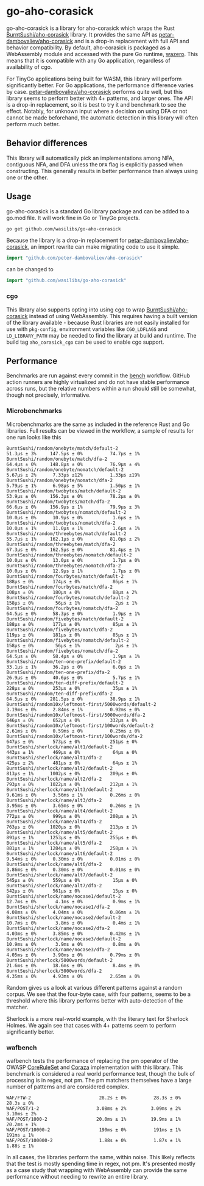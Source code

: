 # go-aho-corasick

go-aho-corasick is a library for aho-corasick which wraps the Rust [BurntSushi/aho-corasick][2] library.
It provides the same API as [petar-dambovaliev/aho-corasick][1] and is a drop-in replacement with full
API and behavior compatibility. By default, aho-corasick is packaged as a WebAssembly module and accessed
with the pure Go runtime,  [wazero][3]. This means that it is compatible with any Go application, regardless
of availability of cgo.

For TinyGo applications being built for WASM, this library will perform significantly better. For Go applications,
the performance difference varies by case. [petar-dambovaliev/aho-corasick][1] performs quite well, but this
library seems to perform better with 4+ patterns, and larger ones. The API is a drop-in replacement, so it
is best to try it and benchmark to see the effect. Notably, for unknown input where a decision on using DFA or
not cannot be made beforehand, the automatic detection in this library will often perform much better.

## Behavior differences

This library will automatically pick an implementations among NFA, contiguous NFA, and DFA unless the `DFA` flag
is explicitly passed when constructing. This generally results in better performance than always using one or the
other.

## Usage

go-aho-corasick is a standard Go library package and can be added to a go.mod file. It will work fine in
Go or TinyGo projects.

```
go get github.com/wasilibs/go-aho-corasick
```

Because the library is a drop-in replacement for [petar-dambovaliev/aho-corasick][1], an import rewrite can
make migrating code to use it simple.

```go
import "github.com/peter-dambovaliev/aho-corasick"
```

can be changed to

```go
import "github.com/wasilibs/go-aho-corasick"
```

### cgo

This library also supports opting into using cgo to wrap [BurntSushi/aho-corasick][2] instead
of using WebAssembly. This requires having a built version of the library available - because
Rust libraries are not easily installed for use with `pkg-config`, environment variables like
`CGO_LDFLAGS` and `LD_LIBRARY_PATH` may be needed to find the library at build and runtime.
The build tag `aho_corasick_cgo` can be used to enable cgo support.

## Performance

Benchmarks are run against every commit in the [bench][4] workflow. GitHub action runners are highly
virtualized and do not have stable performance across runs, but the relative numbers within a run
should still be somewhat, though not precisely, informative.

### Microbenchmarks

Microbenchmarks are the same as included in the reference Rust and Go libraries. Full results can be
viewed in the workflow, a sample of results for one run looks like this

```
BurntSushi/random/onebyte/match/default-2                           51.3µs ± 3%     147.5µs ± 0%          74.7µs ± 1%
BurntSushi/random/onebyte/match/dfa-2                               64.4µs ± 0%     148.8µs ± 0%          76.9µs ± 4%
BurntSushi/random/onebyte/nomatch/default-2                         5.67µs ± 2%      7.33µs ±12%          1.33µs ±19%
BurntSushi/random/onebyte/nomatch/dfa-2                             5.79µs ± 1%      6.98µs ± 5%          1.50µs ± 1%
BurntSushi/random/twobytes/match/default-2                          53.9µs ± 0%     156.3µs ± 0%          78.2µs ± 0%
BurntSushi/random/twobytes/match/dfa-2                              66.6µs ± 0%     156.9µs ± 1%          79.9µs ± 3%
BurntSushi/random/twobytes/nomatch/default-2                        10.0µs ± 0%      10.9µs ± 0%           1.6µs ± 1%
BurntSushi/random/twobytes/nomatch/dfa-2                            10.0µs ± 1%      11.0µs ± 1%           1.6µs ± 1%
BurntSushi/random/threebytes/match/default-2                        55.7µs ± 1%     162.1µs ± 0%          81.0µs ± 2%
BurntSushi/random/threebytes/match/dfa-2                            67.3µs ± 0%     162.5µs ± 0%          81.4µs ± 1%
BurntSushi/random/threebytes/nomatch/default-2                      10.0µs ± 0%      13.0µs ± 0%           1.7µs ± 0%
BurntSushi/random/threebytes/nomatch/dfa-2                          10.0µs ± 0%      12.9µs ± 1%           1.7µs ± 0%
BurntSushi/random/fourbytes/match/default-2                          188µs ± 0%       174µs ± 0%            86µs ± 1%
BurntSushi/random/fourbytes/match/dfa-2                              108µs ± 0%       180µs ± 0%            88µs ± 2%
BurntSushi/random/fourbytes/nomatch/default-2                        158µs ± 0%        56µs ± 1%             2µs ± 1%
BurntSushi/random/fourbytes/nomatch/dfa-2                           64.5µs ± 0%      58.3µs ± 0%           1.9µs ± 1%
BurntSushi/random/fivebytes/match/default-2                          188µs ± 0%       177µs ± 0%            85µs ± 1%
BurntSushi/random/fivebytes/match/dfa-2                              119µs ± 0%       181µs ± 0%            85µs ± 1%
BurntSushi/random/fivebytes/nomatch/default-2                        158µs ± 0%        56µs ± 1%             2µs ± 1%
BurntSushi/random/fivebytes/nomatch/dfa-2                           64.5µs ± 0%      58.4µs ± 0%           1.9µs ± 1%
BurntSushi/random/ten-one-prefix/default-2                          33.1µs ± 1%      36.2µs ± 0%           6.0µs ± 1%
BurntSushi/random/ten-one-prefix/dfa-2                              26.9µs ± 0%      40.6µs ± 0%           5.7µs ± 1%
BurntSushi/random/ten-diff-prefix/default-2                          228µs ± 0%       253µs ± 0%            35µs ± 1%
BurntSushi/random/ten-diff-prefix/dfa-2                             64.5µs ± 0%     281.5µs ± 0%          38.9µs ± 1%
BurntSushi/random10x/leftmost-first/5000words/default-2             3.19ms ± 0%      2.84ms ± 1%          0.92ms ± 0%
BurntSushi/random10x/leftmost-first/5000words/dfa-2                  646µs ± 0%       652µs ± 0%           332µs ± 0%
BurntSushi/random10x/leftmost-first/100words/default-2              2.61ms ± 0%      0.59ms ± 0%          0.25ms ± 0%
BurntSushi/random10x/leftmost-first/100words/dfa-2                   647µs ± 0%       573µs ± 0%           251µs ± 0%
BurntSushi/sherlock/name/alt1/default-2                              443µs ± 1%       469µs ± 0%            64µs ± 0%
BurntSushi/sherlock/name/alt1/dfa-2                                  425µs ± 2%       481µs ± 0%            64µs ± 1%
BurntSushi/sherlock/name/alt2/default-2                              813µs ± 1%      1002µs ± 0%           209µs ± 0%
BurntSushi/sherlock/name/alt2/dfa-2                                  793µs ± 0%      1022µs ± 0%           212µs ± 1%
BurntSushi/sherlock/name/alt3/default-2                             9.61ms ± 0%      3.56ms ± 1%          0.26ms ± 0%
BurntSushi/sherlock/name/alt3/dfa-2                                 3.95ms ± 0%      3.65ms ± 0%          0.26ms ± 1%
BurntSushi/sherlock/name/alt4/default-2                              772µs ± 0%       999µs ± 0%           208µs ± 1%
BurntSushi/sherlock/name/alt4/dfa-2                                  763µs ± 0%      1020µs ± 0%           213µs ± 1%
BurntSushi/sherlock/name/alt5/default-2                              891µs ± 1%      1253µs ± 0%           255µs ± 0%
BurntSushi/sherlock/name/alt5/dfa-2                                  881µs ± 1%      1284µs ± 0%           258µs ± 1%
BurntSushi/sherlock/name/alt6/default-2                             9.54ms ± 0%      0.30ms ± 0%          0.01ms ± 0%
BurntSushi/sherlock/name/alt6/dfa-2                                 3.86ms ± 0%      0.30ms ± 0%          0.01ms ± 0%
BurntSushi/sherlock/name/alt7/default-2                              545µs ± 0%       559µs ± 0%            15µs ± 0%
BurntSushi/sherlock/name/alt7/dfa-2                                  542µs ± 0%       561µs ± 0%            15µs ± 0%
BurntSushi/sherlock/name/nocase1/default-2                          12.7ms ± 0%       4.1ms ± 0%           0.9ms ± 1%
BurntSushi/sherlock/name/nocase1/dfa-2                              4.08ms ± 0%      4.04ms ± 0%          0.86ms ± 1%
BurntSushi/sherlock/name/nocase2/default-2                          10.7ms ± 0%       3.8ms ± 0%           0.4ms ± 1%
BurntSushi/sherlock/name/nocase2/dfa-2                              4.03ms ± 0%      3.85ms ± 0%          0.42ms ± 1%
BurntSushi/sherlock/name/nocase3/default-2                          10.9ms ± 0%       3.9ms ± 0%           0.8ms ± 0%
BurntSushi/sherlock/name/nocase3/dfa-2                              4.05ms ± 0%      3.90ms ± 0%          0.79ms ± 0%
BurntSushi/sherlock/5000words/default-2                             21.6ms ± 0%      18.6ms ± 0%           8.4ms ± 0%
BurntSushi/sherlock/5000words/dfa-2                                 4.35ms ± 0%      4.93ms ± 0%          2.65ms ± 0%
```

Random gives us a look at various different patterns against a random corpus. We see that the four-byte case, with
four patterns, seems to be a threshold where this library performs better with auto-detection of the matcher.

Sherlock is a more real-world example, with the literary text for Sherlock Holmes. We again see that cases with
4+ patterns seem to perform significantly better.

### wafbench

wafbench tests the performance of replacing the pm operator of the OWASP [CoreRuleSet][5] and
[Coraza][6] implementation with this library. This benchmark is considered a real world performance
test, though the bulk of processing is in regex, not pm. The pm matchers themselves have a large
number of patterns and are considered complex.

```
WAF/FTW-2                         28.2s ± 0%          28.3s ± 0%              28.3s ± 0%
WAF/POST/1-2                     3.08ms ± 2%         3.09ms ± 2%             3.10ms ± 2%
WAF/POST/1000-2                  20.0ms ± 1%         19.9ms ± 1%             20.2ms ± 1%
WAF/POST/10000-2                  190ms ± 0%          191ms ± 1%              191ms ± 1%
WAF/POST/100000-2                 1.88s ± 0%          1.87s ± 1%              1.88s ± 1%
```

In all cases, the libraries perform the same, within noise. This likely reflects that the test
is mostly spending time in regex, not pm. It's presented mostly as a case study that wrapping
with WebAssembly can provide the same performance without needing to rewrite an entire library.

[1]: https://github.com/petar-dambovaliev/aho-corasick
[2]: https://github.com/BurntSushi/aho-corasick
[3]: https://wazero.io
[4]: https://github.com/wasilibs/go-aho-corasick/actions/workflows/bench.yaml
[5]: https://github.com/coreruleset/coreruleset
[6]: https://github.com/corazawaf/coraza

